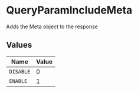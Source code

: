 # QueryParamIncludeMeta

Adds the Meta object to the response



## Values

| Name      | Value     |
| --------- | --------- |
| `DISABLE` | 0         |
| `ENABLE`  | 1         |